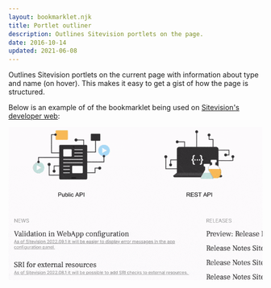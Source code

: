 ```yaml
---
layout: bookmarklet.njk
title: Portlet outliner
description: Outlines Sitevision portlets on the page.
date: 2016-10-14
updated: 2021-06-08
---
```


Outlines Sitevision portlets on the current page with information about type and name (on hover). This makes it easy to get a gist of how the page is structured.

Below is an example of of the bookmarklet being used on [Sitevision's developer web](https://developer.sitevision.se):

![Example of bookmarklet being used](/portlet-outliner/portlet-outliner-example.gif)
